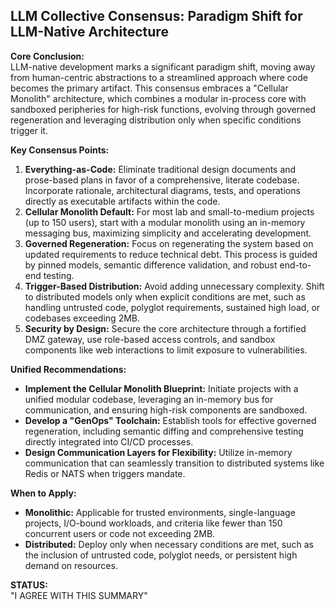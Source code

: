 ## LLM Collective Consensus: Paradigm Shift for LLM-Native Architecture

**Core Conclusion:**  
LLM-native development marks a significant paradigm shift, moving away from human-centric abstractions to a streamlined approach where code becomes the primary artifact. This consensus embraces a "Cellular Monolith" architecture, which combines a modular in-process core with sandboxed peripheries for high-risk functions, evolving through governed regeneration and leveraging distribution only when specific conditions trigger it.

**Key Consensus Points:**  
1. **Everything-as-Code:** Eliminate traditional design documents and prose-based plans in favor of a comprehensive, literate codebase. Incorporate rationale, architectural diagrams, tests, and operations directly as executable artifacts within the code.  
2. **Cellular Monolith Default:** For most lab and small-to-medium projects (up to 150 users), start with a modular monolith using an in-memory messaging bus, maximizing simplicity and accelerating development.  
3. **Governed Regeneration:** Focus on regenerating the system based on updated requirements to reduce technical debt. This process is guided by pinned models, semantic difference validation, and robust end-to-end testing.  
4. **Trigger-Based Distribution:** Avoid adding unnecessary complexity. Shift to distributed models only when explicit conditions are met, such as handling untrusted code, polyglot requirements, sustained high load, or codebases exceeding 2MB.  
5. **Security by Design:** Secure the core architecture through a fortified DMZ gateway, use role-based access controls, and sandbox components like web interactions to limit exposure to vulnerabilities.

**Unified Recommendations:**  
- **Implement the Cellular Monolith Blueprint:** Initiate projects with a unified modular codebase, leveraging an in-memory bus for communication, and ensuring high-risk components are sandboxed.  
- **Develop a "GenOps" Toolchain:** Establish tools for effective governed regeneration, including semantic diffing and comprehensive testing directly integrated into CI/CD processes.  
- **Design Communication Layers for Flexibility:** Utilize in-memory communication that can seamlessly transition to distributed systems like Redis or NATS when triggers mandate.

**When to Apply:**  
- **Monolithic:** Applicable for trusted environments, single-language projects, I/O-bound workloads, and criteria like fewer than 150 concurrent users or code not exceeding 2MB.  
- **Distributed:** Deploy only when necessary conditions are met, such as the inclusion of untrusted code, polyglot needs, or persistent high demand on resources.

**STATUS:**  
"I AGREE WITH THIS SUMMARY"